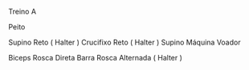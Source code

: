 Treino A 

Peito 

Supino Reto ( Halter )
Crucifixo Reto ( Halter )
Supino Máquina
Voador

Biceps
Rosca Direta Barra
Rosca Alternada ( Halter )





